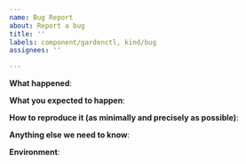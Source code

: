 ```yaml
---
name: Bug Report
about: Report a bug
title: ''
labels: component/gardenctl, kind/bug
assignees: ''

---
```


**What happened**:

**What you expected to happen**:

**How to reproduce it (as minimally and precisely as possible)**:

**Anything else we need to know**:

**Environment**:
